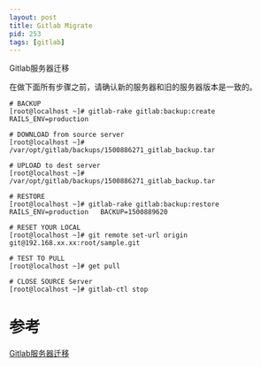```yaml
---
layout: post
title: Gitlab Migrate
pid: 253
tags: [gitlab]
---
```


Gitlab服务器迁移

在做下面所有步骤之前，请确认新的服务器和旧的服务器版本是一致的。

    # BACKUP
    [root@localhost ~]# gitlab-rake gitlab:backup:create RAILS_ENV=production

    # DOWNLOAD from source server
    [root@localhost ~]# /var/opt/gitlab/backups/1500886271_gitlab_backup.tar

    # UPLOAD to dest server
    [root@localhost ~]# /var/opt/gitlab/backups/1500886271_gitlab_backup.tar

    # RESTORE
    [root@localhost ~]# gitlab-rake gitlab:backup:restore RAILS_ENV=production   BACKUP=1500889620

    # RESET YOUR LOCAL
    [root@localhost ~]# git remote set-url origin git@192.168.xx.xx:root/sample.git

    # TEST TO PULL
    [root@localhost ~]# get pull

    # CLOSE SOURCE Server
    [root@localhost ~]# gitlab-ctl stop



# 参考
[Gitlab服务器迁移](http://blog.smallmuou.xyz/git/2016/04/22/Gitlab%E6%9C%8D%E5%8A%A1%E5%99%A8%E8%BF%81%E7%A7%BB.html)
